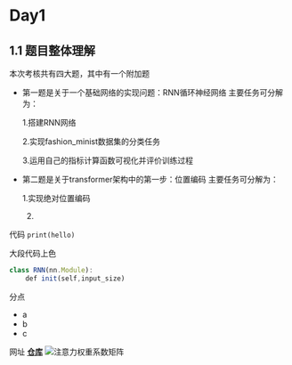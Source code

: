 # Day1
## 1.1 题目整体理解
本次考核共有四大题，其中有一个附加题
- 第一题是关于一个基础网络的实现问题：RNN循环神经网络
主要任务可分解为：

  1.搭建RNN网络
  
  2.实现fashion_minist数据集的分类任务

  3.运用自己的指标计算函数可视化并评价训练过程

- 第二题是关于transformer架构中的第一步：位置编码
主要任务可分解为：

  1.实现绝对位置编码

  2.

代码
`print(hello)`

大段代码上色
```javascript
class RNN(nn.Module):
    def init(self,input_size)
```
分点
- a
- b
- c

网址
**[仓库](https://github.com/Calm-tech-hub/Dian-24-autumn-recruitment/new/master?filename=README.md)**
![注意力权重系数矩阵](https://github.com/user-attachments/assets/d420a2cb-de88-4e5b-9adf-1c05b6d21da6)



